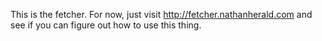 This is the fetcher. For now, just visit <http://fetcher.nathanherald.com> and see if you can figure out how to use this thing.
